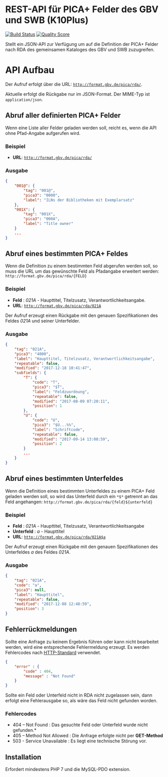 # REST-API für PICA+ Felder des GBV und SWB (K10Plus)

[![Build Status](https://img.shields.io/travis/gbv/PicaHelpRest.svg?style=flat-square)](https://travis-ci.org/gbv/PicaHelpRest)
[![Quality Score](https://img.shields.io/scrutinizer/g/gbv/PicaHelpRest.svg?style=flat-square)](https://scrutinizer-ci.com/g/gbv/PicaHelpRest)

Stellt ein JSON-API zur Verfügung um auf die Definition der PICA+ Felder nach RDA des gemeinsamen Kataloges des GBV und SWB zuzugreifen.

# API Aufbau

Der Aufruf erfolgt über die URL: [`http://format.gbv.de/pica/rda/`](http://format.gbv.de/pica/rda/).

Aktuelle erfolgt die Rückgabe nur im JSON-Format. Der MIME-Typ ist `application/json`.

## Abruf aller definierten PICA+ Felder

Wenn eine Liste aller Felder geladen werden soll, reicht es, wenn die API ohne Pfad-Angabe aufgerufen wird.

### Beispiel

* **URL**: [`http://format.gbv.de/pica/rda/`](http://format.gbv.de/pica/rda/)

### Ausgabe

```json
{
    "001@": {
        "tag": "001@",
        "pica3": "0000",
        "label": "ILNs der Bibliotheken mit Exemplarsatz"
    },
    "001X": {
        "tag": "001X",
        "pica3": "000A",
        "label": "Title owner"
    }
    ...
}
```

## Abruf eines bestimmten PICA+ Feldes

Wenn die Definition zu einem bestimmten Feld abgerufen werden soll, so muss die URL um das gewünschte Feld als Pfadangabe erweitert werden: `http://format.gbv.de/pica/rda/{FELD}`

### Beispiel

* **Feld** : *021A* - Haupttitel, Titelzusatz, Verantwortlichkeitsangabe.
* **URL**: [`http://format.gbv.de/pica/rda/021A`](http://format.gbv.de/pica/rda/021A)

Der Aufruf erzeugt einen Rückgabe mit den genauen Spezifikationen des Feldes *021A* und seiner Unterfelder.

### Ausgabe

```json
{
    "tag": "021A",
    "pica3": "4000",
    "label": "Haupttitel, Titelzusatz, Verantwortlichkeitsangabe",
    "repeatable": false,
    "modified": "2017-12-18 10:41:47",
    "subfields": {
        "T": {
            "code": "T",
            "pica3": "$T",
            "label": "Feldzuordnung",
            "repeatable": false,
            "modified": "2017-08-09 07:20:11",
            "position": 1
        },
        "U": {
            "code": "U",
            "pica3": "$U...%%",
            "label": "Schriftcode",
            "repeatable": false,
            "modified": "2017-09-14 13:08:59",
            "position": 2
        }
        ...
    }
}
```

## Abruf eines bestimmten Unterfeldes

Wenn die Definition eines bestimmten Unterfeldes zu einem PICA+ Feld geladen werden soll, so wird das Unterfeld durch ein `*$*` getrennt an das Feld angehangen: `http://format.gbv.de/pica/rda/{feld}${unterfeld}`

### Beispiel

* **Feld** : *021A* - Haupttitel, Titelzusatz, Verantwortlichkeitsangabe
* **Unterfeld** : *a* - Haupttitel
* **URL**: [`http://format.gbv.de/pica/rda/021A$a`](http://format.gbv.de/pica/rda/021A$a)

Der Aufruf erzeugt einen Rückgabe mit den genauen Spezifikationen des Unterfeldes *a* des Feldes *021A*.

### Ausgabe

```json
{
    "tag": "021A",
    "code": "a",
    "pica3": null,
    "label": "Haupttitel",
    "repeatable": false,
    "modified": "2017-12-08 12:48:59",
    "position": 3
}
```

## Fehlerrückmeldungen

Sollte eine Anfrage zu keinem Ergebnis führen oder kann nicht bearbeitet werden, wird eine entsprechende Fehlermeldung erzeugt. Es werden Fehlercodes nach [HTTP-Standard]( https://de.wikipedia.org/wiki/HTTP-Statuscode) verwendet.

```json
{
	"error" : {
		"code" : 404,
		"message" : "Not Found"
	}
}
```

Sollte ein Feld oder Unterfeld nicht in RDA nicht zugelassen sein, dann erfolgt eine Fehlerausgabe so, als wäre das Feld nicht gefunden worden.

### Fehlercodes

- 404 – Not Found : Das gesuchte Feld oder Unterfeld wurde nicht gefunden.*
- 405 – Method Not Allowed : Die Anfrage erfolgte nicht per **GET-Method**
- 503 - Service Unavailable : Es liegt eine technische Störung vor.

## Installation

Erfordert mindestens PHP 7 und die MySQL-PDO extension.

